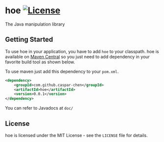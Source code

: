 # hoe [![License](https://img.shields.io/:license-mit-blue.svg)](./LICENSE.TXT)
The Java manipulation library

Getting Started
--------

To use hoe in your application, you have to add `hoe` to your classpath.
hoe is available on [Maven Central](http://search.maven.org/) so you just need to add dependency in your favorite build tool as shown below.

To use maven just add this dependency to your  `pom.xml`.

```xml
<dependency>
    <groupId>com.github.caspar-chen</groupId>
    <artifactId>hoe</artifactId>
    <version>0.0.1</version>
</dependency>
```

You can refer to Javadocs at ```doc/```

License
-------
hoe is licensed under the MIT License - see the `LICENSE` file for details.
